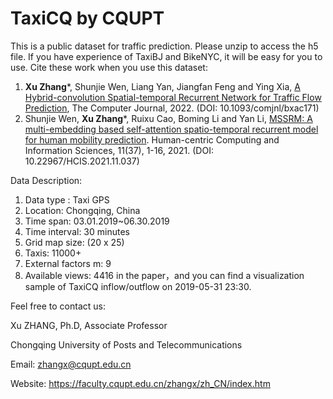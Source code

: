 # TaxiCQ by CQUPT
This is a public dataset for traffic prediction.
Please unzip to access the h5 file.
If you have experience of TaxiBJ and BikeNYC, it will be easy for you to use.
Cite these work when you use this dataset:

1. **Xu Zhang***, Shunjie Wen, Liang Yan, Jiangfan Feng and Ying Xia, [A Hybrid-convolution Spatial-temporal Recurrent Network for Traffic Flow Prediction](https://doi.org/10.1093/comjnl/bxac171), The Computer Journal, 2022. (DOI: 10.1093/comjnl/bxac171) 
2. Shunjie Wen, **Xu Zhang***, Ruixu Cao, Boming Li and Yan Li, [MSSRM: A multi-embedding based self-attention spatio-temporal recurrent model for human mobility prediction](https://doi.org/10.22967/HCIS.2021.11.037). Human-centric Computing and Information Sciences, 11(37), 1-16, 2021. (DOI: 10.22967/HCIS.2021.11.037)

Data Description:
1. Data type : Taxi GPS
2. Location: Chongqing, China
3. Time span: 03.01.2019~06.30.2019
4. Time interval: 30 minutes
5. Grid map size: (20 x 25)
6. Taxis: 11000+
7. External factors m: 9
8. Available views: 4416 in the paper，and you can find a visualization sample of TaxiCQ inflow/outflow on 2019-05-31 23:30.


Feel free to contact us:

Xu ZHANG, Ph.D, Associate Professor

Chongqing University of Posts and Telecommunications

Email: zhangx@cqupt.edu.cn

Website: https://faculty.cqupt.edu.cn/zhangx/zh_CN/index.htm
